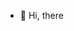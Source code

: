 - 👋 Hi, there



<!---
heronvondralbra/heronvondralbra is a ✨ special ✨ repository because its `README.md` (this file) appears on your GitHub profile.
You can click the Preview link to take a look at your changes.
--->
